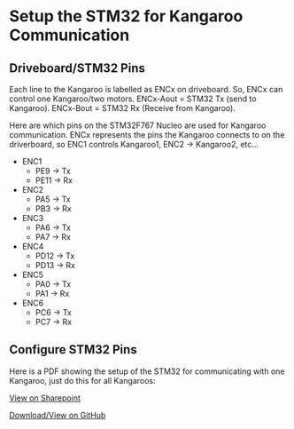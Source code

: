 # Setup the STM32 for Kangaroo Communication
## Driveboard/STM32 Pins
Each line to the Kangaroo is labelled as ENCx on driveboard. So, ENCx can control one Kangaroo/two motors. 
ENCx-Aout = STM32 Tx (send to Kangaroo). ENCx-Bout = STM32 Rx (Receive from Kangaroo).

Here are which pins on the STM32F767 Nucleo are used for Kangaroo communication. ENCx represents the pins the Kangaroo connects to on the driverboard, so ENC1 controls Kangaroo1, ENC2 -> Kangaroo2, etc...
- ENC1
  - PE9 -> Tx
  - PE11 -> Rx
- ENC2
  - PA5 -> Tx
  - PB3 -> Rx
- ENC3
  - PA6 -> Tx
  - PA7 -> Rx
- ENC4
  - PD12 -> Tx
  - PD13 -> Rx
- ENC5
  - PA0 -> Tx
  - PA1 -> Rx
- ENC6
  - PC6 -> Tx
  - PC7 -> Rx

## Configure STM32 Pins
Here is a PDF showing the setup of the STM32 for communicating with one Kangaroo, just do this for all Kangaroos:

[View on Sharepoint](https://uoguelphca.sharepoint.com/:b:/r/sites/UGRT2/Rover/Firmware/Setup.pdf?csf=1&web=1&e=ITk84)

[Download/View on GitHub](https://github.com/ugrt/firmware_onboarding/blob/main/Assets/Setup.pdf)

